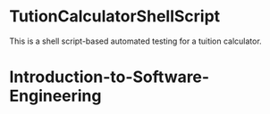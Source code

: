 # TutionCalculatorShellScript

This is a  shell script-based automated testing for a tuition calculator.
# Introduction-to-Software-Engineering
